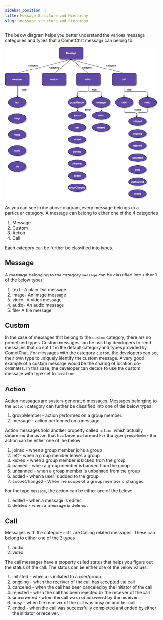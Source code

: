 ```yaml
---
sidebar_position: 3
title: Message Structure and Hierarchy
slug: /message-structure-and-hierarchy
---
```


The below diagram helps you better understand the various message categories and types that a CometChat message can belong to.


![](./assets/1633624947.png)


As you can see in the above diagram, every message belongs to a particular category. A message can belong to either one of the 4 categories
1. Message
2. Custom
3. Action
4. Call

Each category can be further be classified into types.

## Message
A message belonging to the category `message` can be classified into either 1 of the below types:
1. text - A plain text message
2. image- An image message
3. video- A video message
4. audio- An audio message
5. file- A file message


## Custom
In the case of messages that belong to the `custom` category, there are no predefined types. Custom messages can be used by developers to send messages that do not fit in the default category and types provided by CometChat. For messages with the category `custom`, the developers can set their own type to uniquely identify the custom message.
A very good example of a custom message would be the sharing of location co-ordinates.
In this case, the developer can decide to use the custom message with type set to `location`.


## Action
Action messages are system-generated messages. Messages belonging to the `action` category can further be classified into one of the below types:
1. groupMember - action performed on a group member.
2. message - action performed on a message.

Action messages hold another property called `action` which actually determine the action that has been performed
For the type `groupMember` the action can be either one of the below:
1. joined - when a group member joins a group
2. left - when a group member leaves a group
3. kicked - when a group member is kicked from the group
4. banned - when a group member is banned from the group
5. unbanned - when a group member is unbanned from the group
6. added - when a user is added to the group
7. scopeChanged - When the scope of a group member is changed.

For the type `message`, the action can be either one of the below:
1. edited - when a message is edited.
2. deleted - when a message is deleted.


## Call
Messages with the category `call` are  Calling related messages. These can belong to either one of the 2 types
1. audio
2. video

The call messages have a property called status that helps you figure out the status of the call. The status can be either one of the below values:
1. initiated - when a is initiated to a user/group
2. ongoing - when the receiver of the call has accepted the call
3. canceled - when the call has been canceled by the initiator of the call
4. rejected - when the call has been rejected by the receiver of the call
5. unanswered - when the call was not answered by the receiver.
6. busy - when the receiver of the call was busy on another call.
7. ended - when the call was successfully completed and ended by either the initiator or receiver.